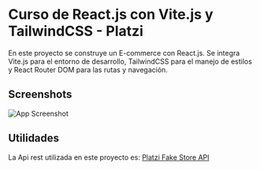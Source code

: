 
# Curso de React.js con Vite.js y TailwindCSS - Platzi

En este proyecto se construye un E-commerce con React.js. Se integra Vite.js para el entorno de desarrollo, TailwindCSS para el manejo de estilos y React Router DOM para las rutas y navegación.


## Screenshots

![App Screenshot](./assets/shopi.png)



## Utilidades

La Api rest utilizada en este proyecto es: [Platzi Fake Store API](https://fakeapi.platzi.com/)

